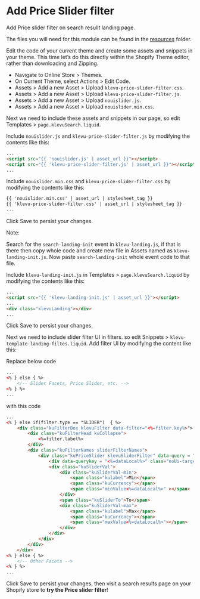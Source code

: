 # Add Price Slider filter

Add Price slider filter on search resullt landing page.

The files you will need for this module can be found in the
[resources](/tutorial/shopify/klevu-price-slider-filter/resources) folder.

Edit the code of your current theme and create some assets and snippets in your theme.
This time let’s do this directly within the Shopify Theme editor, rather than downloading and Zipping.

- Navigate to Online Store > Themes.
- On Current Theme, select Actions > Edit Code.
- Assets > Add a new Asset > Upload `klevu-price-slider-filter.css`.
- Assets > Add a new Asset > Upload `klevu-price-slider-filter.js`.
- Assets > Add a new Asset > Upload `nouislider.js`.
- Assets > Add a new Asset > Upload `nouislider.min.css`.

Next we need to include these assets and snippets in our page,
so edit Templates > `page.klevuSearch.liquid`.

Include `nouislider.js` and `klevu-price-slider-filter.js` by modifying the contents like this:

```html
...
<script src="{{ 'nouislider.js' | asset_url }}"></script>
<script src="{{ 'klevu-price-slider-filter.js' | asset_url }}"></script>
...

```

Include `nouislider.min.css` and `klevu-price-slider-filter.css` by modifying the contents like this:

```html
{{ 'nouislider.min.css' | asset_url | stylesheet_tag }}
{{ 'klevu-price-slider-filter.css' | asset_url | stylesheet_tag }}
...

```
Click Save to persist your changes.

Note:

Search for the `search-landing-init` event in `klevu-landing.js`, if that is there then copy whole code and create new file in Assets named as `klevu-landing-init.js`. 
Now paste `search-landing-init` whole event code to that file.

Include `klevu-landing-init.js` in Templates > `page.klevuSearch.liquid` by modifying the contents like this:

```html
...
<script src="{{ 'klevu-landing-init.js' | asset_url }}"></script>
...
<div class="klevuLanding"></div>
...

```
Click Save to persist your changes.

Next we need to include slider filter UI in filters.
so edit Snippets > `klevu-template-landing-filtes.liquid`.
Add filter UI by modifying the content like this:

Replace below code 

```html
...
<% } else { %>
    <!-- Slider Facets, Price Slider, etc. -->
<% } %>
...
```

with this code

```html
...
<% } else if(filter.type == "SLIDER")  { %>
    <div class="kuFilterBox klevuFilter data-filter="<%=filter.key%>">
        <div class="kuFilterHead kuCollapse">
            <%=filter.label%>
        </div>
        <div class="kuFilterNames sliderFilterNames">                           
            <div class="kuPriceSlider klevuSliderFilter" data-query = "<%=dataLocal%>">
                <div data-querykey = "<%=dataLocal%>" class="noUi-target noUi-ltr noUi-horizontal noUi-background kuSliderFilter kuPriceRangeSliderFilter<%=dataLocal%>"></div>
                <div class="kuSliderVal">
                    <div class="kuSliderVal-min">
                        <span class="kulabel">Min</span> 
                        <span class="kuCurrency"></span>
                        <span class="minValue<%=dataLocal%>" ></span>
                    </div>
                    <span class="kuSliderTo">To</span>
                    <div class="kuSliderVal-max">
                        <span class="kulabel">Max</span> 
                        <span class="kuCurrency"></span>
                        <span class="maxValue<%=dataLocal%>"></span>
                    </div>
                </div>
            </div>
        </div>
    </div>
<% } else { %>
    <!-- Other Facets -->
<% } %>
...
```

Click Save to persist your changes,
then visit a search results page on your Shopify store to **try the Price slider filter**!